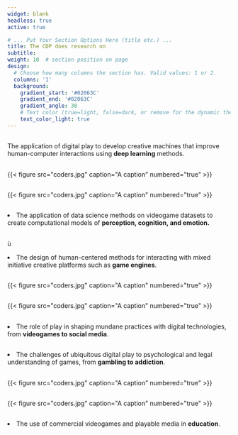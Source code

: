```yaml
---
widget: blank
headless: true
active: true

# ... Put Your Section Options Here (title etc.) ...
title: The CDP does research on
subtitle:
weight: 10  # section position on page
design:
  # Choose how many columns the section has. Valid values: 1 or 2.
  columns: '1'
  background:
    gradient_start: '#02063C'
    gradient_end: '#02063C'
    gradient_angle: 30
    # Text color (true=light, false=dark, or remove for the dynamic theme color).
    text_color_light: true
---
```

<div class="row">
  <div class="column2">
    <h2></h2>
    <p>
        The application of digital play to develop creative machines that improve human-computer interactions using <strong>deep learning</strong> methods.
    </p>
  </div>
  <div class="column2">
    <h2></h2>
    <p>
        {{< figure src="coders.jpg" caption="A caption" numbered="true" >}}
    </p>
  </div>
</div>

<div class="row">
  <div class="column2">
    <h2></h2>
    <p>
        {{< figure src="coders.jpg" caption="A caption" numbered="true" >}}
    </p>
  </div>
  <div class="column2">
    <h2></h2>
    <p>
        <li>The application of data science methods on videogame datasets to create computational models of <strong>perception, cognition, and emotion.</strong></li>
    </p>
  </div>
</div>

<div class="row">
  <div class="column2">
    <h2></h2>
    <p>
ù        <li>The design of human-centered methods for interacting with mixed initiative creative platforms such as <strong>game engines</strong>.</li>
    </p>
  </div>
  <div class="column2">
    <h2></h2>
    <p>
        {{< figure src="coders.jpg" caption="A caption" numbered="true" >}}
    </p>
  </div>
</div>

<div class="row">
  <div class="column2">
    <h2></h2>
    <p>
        {{< figure src="coders.jpg" caption="A caption" numbered="true" >}}
    </p>
  </div>
  <div class="column2">
    <h2></h2>
    <p>
        <li>The role of play in shaping mundane practices with digital technologies, from <strong>videogames to social media</strong>.</li>
    </p>
  </div>
</div>

<div class="row">
  <div class="column2">
    <h2></h2>
    <p>
        <li>The challenges of ubiquitous digital play to psychological and legal understanding of games, from <strong>gambling to addiction</strong>.</li>
    </p>
  </div>
  <div class="column2">
    <h2></h2>
    <p>
        {{< figure src="coders.jpg" caption="A caption" numbered="true" >}}
    </p>
  </div>
</div>

<div class="row">
  <div class="column2">
    <h2></h2>
    <p>
        {{< figure src="coders.jpg" caption="A caption" numbered="true" >}}
    </p>
  </div>
  <div class="column2">
    <h2></h2>
    <p>
        <li>The use of commercial videogames and playable media in <strong>education</strong>.</li>
    </p>
  </div>
</div>

